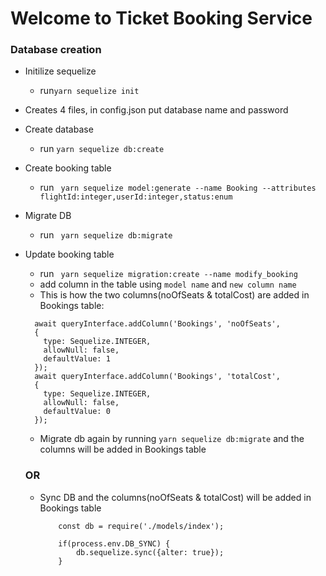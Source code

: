 # Welcome to Ticket Booking Service

### Database creation

- Initilize sequelize
  - run`yarn sequelize init`
- Creates 4 files, in config.json put database name and password
- Create database
  - run `yarn sequelize db:create`
- Create booking table
  - run ` yarn sequelize model:generate --name Booking --attributes flightId:integer,userId:integer,status:enum`
- Migrate DB
  - run ` yarn sequelize db:migrate`
- Update booking table

  - run ` yarn sequelize migration:create --name modify_booking`
  - add column in the table using `model name` and `new column name`
  - This is how the two columns(noOfSeats & totalCost) are added in Bookings table:

  ```
    await queryInterface.addColumn('Bookings', 'noOfSeats',
    {
      type: Sequelize.INTEGER,
      allowNull: false,
      defaultValue: 1
    });
    await queryInterface.addColumn('Bookings', 'totalCost',
    {
      type: Sequelize.INTEGER,
      allowNull: false,
      defaultValue: 0
    });
  ```

  - Migrate db again by running `yarn sequelize db:migrate` and the columns will be added in Bookings table

  ### OR

  - Sync DB and the columns(noOfSeats & totalCost) will be added in Bookings table

    ```
        const db = require('./models/index');

        if(process.env.DB_SYNC) {
            db.sequelize.sync({alter: true});
        }
    ```
